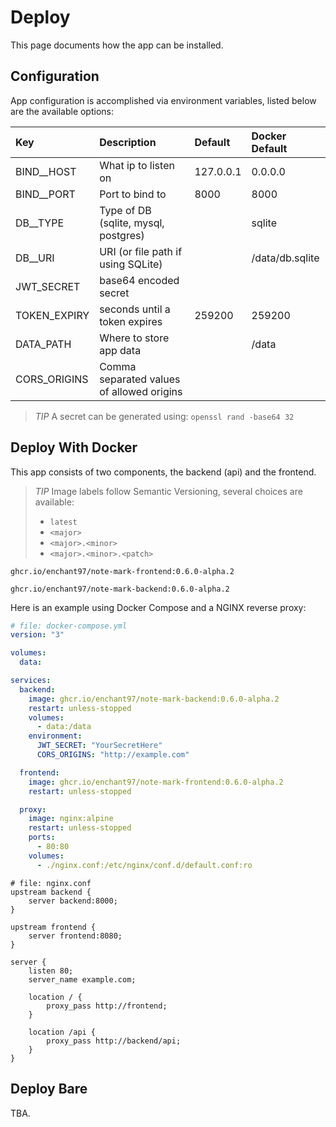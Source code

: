 # Deploy
This page documents how the app can be installed.

## Configuration
App configuration is accomplished via environment variables, listed below are the available options:

| Key          | Description                               | Default   | Docker Default  |
|:------------ |:----------------------------------------- |:----------|:--------------- |
| BIND__HOST   | What ip to listen on                      | 127.0.0.1 | 0.0.0.0         |
| BIND__PORT   | Port to bind to                           | 8000      | 8000            |
| DB__TYPE     | Type of DB (sqlite, mysql, postgres)      |           | sqlite          |
| DB__URI      | URI (or file path if using SQLite)        |           | /data/db.sqlite |
| JWT_SECRET   | base64 encoded secret                     |           |                 |
| TOKEN_EXPIRY | seconds until a token expires             | 259200    | 259200          |
| DATA_PATH    | Where to store app data                   |           | /data           |
| CORS_ORIGINS | Comma separated values of allowed origins |           |                 |

> *TIP* A secret can be generated using: `openssl rand -base64 32`


## Deploy With Docker
This app consists of two components, the backend (api) and the frontend.

> *TIP* Image labels follow Semantic Versioning, several choices are available:
>
> - `latest`
> - `<major>`
> - `<major>.<minor>`
> - `<major>.<minor>.<patch>`

```
ghcr.io/enchant97/note-mark-frontend:0.6.0-alpha.2
```

```
ghcr.io/enchant97/note-mark-backend:0.6.0-alpha.2
```

Here is an example using Docker Compose and a NGINX reverse proxy:

```yml
# file: docker-compose.yml
version: "3"

volumes:
  data:

services:
  backend:
    image: ghcr.io/enchant97/note-mark-backend:0.6.0-alpha.2
    restart: unless-stopped
    volumes:
      - data:/data
    environment:
      JWT_SECRET: "YourSecretHere"
      CORS_ORIGINS: "http://example.com"

  frontend:
    image: ghcr.io/enchant97/note-mark-frontend:0.6.0-alpha.2
    restart: unless-stopped

  proxy:
    image: nginx:alpine
    restart: unless-stopped
    ports:
      - 80:80
    volumes:
      - ./nginx.conf:/etc/nginx/conf.d/default.conf:ro
```

```properties
# file: nginx.conf
upstream backend {
    server backend:8000;
}

upstream frontend {
    server frontend:8080;
}

server {
    listen 80;
    server_name example.com;

    location / {
        proxy_pass http://frontend;
    }

    location /api {
        proxy_pass http://backend/api;
    }
}
```

## Deploy Bare
TBA.
